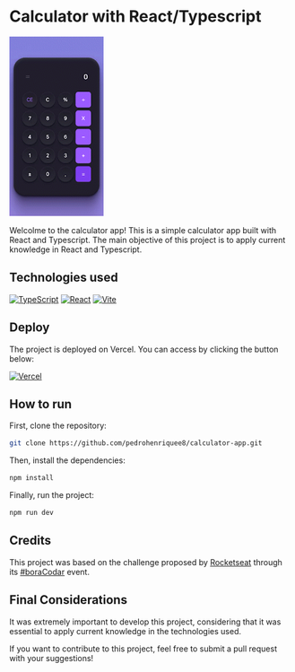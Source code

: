 # Calculator with React/Typescript

![](calculator.gif)

Welcolme to the calculator app! This is a simple calculator app built with React and Typescript. The main objective of this project is to apply current knowledge in React and Typescript.

## Technologies used

[![TypeScript](https://img.shields.io/badge/typescript-%23007ACC.svg?style=for-the-badge&logo=typescript&logoColor=white)](https://www.typescriptlang.org/)
[![React](https://img.shields.io/badge/react-%2320232a.svg?style=for-the-badge&logo=react&logoColor=%2361DAFB)](https://reactjs.org/)
[![Vite](https://img.shields.io/badge/vite-%ffcc24.svg?style=for-the-badge&logo=vite&logoColor=6b9bff)](https://vitejs.dev/)

## Deploy

The project is deployed on Vercel. You can access by clicking the button below:

[![Vercel](https://img.shields.io/badge/vercel-%2320232a.svg?style=for-the-badge&logo=vercel&logoColor=%2361DAFB)](https://vercel.com)

## How to run

First, clone the repository:

```bash
git clone https://github.com/pedrohenriquee8/calculator-app.git
```

Then, install the dependencies:

```bash
npm install
```

Finally, run the project:

```bash
npm run dev
```

## Credits

This project was based on the challenge proposed by [Rocketseat](https://www.github.com/rocketseat) through its [#boraCodar](https://boracodar.dev/) event.

## Final Considerations

It was extremely important to develop this project, considering that it was essential to apply current knowledge in the technologies used.

If you want to contribute to this project, feel free to submit a pull request with your suggestions!

